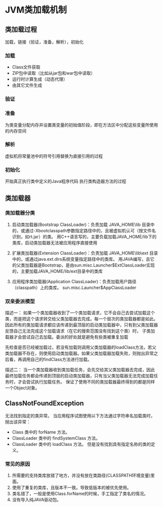 # JVM类加载机制

## 类加载过程

加载，链接（验证，准备，解析），初始化

### 加载

* Class文件获取
* ZIP包中读取（比如从jar包和war包中读取）
* 运行时计算生成（动态代理）
* 由其它文件生成

### 验证

### 准备

为类变量分配内存并设置类变量的初始值阶段，即在方法区中分配这些变量所使用的内存空间

### 解析

虚拟机将常量池中的符号引用替换为直接引用的过程

### 初始化

开始真正执行类中定义的Java程序代码
执行类构造器<client>方法的过程

## 类加载器

### 类加载器分类

1. 启动类加载器(Bootstrap ClassLoader)：负责加载 JAVA_HOME\lib 目录中的，或通过-Xbootclasspath参数指定路径中的，且被虚拟机认可（按文件名识别，如rt.jar）的类。
用C++语言写的，主要负载加载JAVA_HOME/lib下的类库，启动类加载器无法被应用程序直接使用

2. 扩展类加载器(Extension ClassLoader)：负责加载 JAVA_HOME\lib\ext 目录中的，或通过java.ext.dirs系统变量指定路径中的类库。
用JAVA编写，且它的父类加载器是Bootstrap，是由sun.misc.Launcher$ExtClassLoader实现的，主要加载JAVA_HOME/lib/ext目录中的类库

3. 应用程序类加载器(Application ClassLoader)：负责加载用户路径（classpath）上的类库。
sun.misc.Launcher$AppClassLoader


### 双亲委派模型

描述一：
如果一个类加载器收到了一个类加载请求，它不会自己去尝试加载这个类，而是把这个请求转交给父类加载器去完成。每一个层次的类加载器都是如此。
因此所有的类加载请求都应该传递到最顶层的启动类加载器中，只有到父类加载器反馈自己无法完成这个加载请求（在它的搜索范围没有找到这个类）时，
子类加载器才会尝试自己去加载。委派的好处就是避免有些类被重复加载

先检查是否已经被加载过，若没有加载则调用父类加载器的loadClass方法，若父类加载器不存在，则使用启动类加载器。如果父类加载器加载失败，则抛出异常之后看，再调用自己的findClass方法进行加载。

描述二：
当一个类加载器收到类加载任务，会先交给其父类加载器去完成，因此最终加载任务都会传递到顶层的启动类加载器，只有当父类加载器无法完成加载任务时，才会尝试执行加载任务。
保证了使用不同的类加载器最终得到的都是同样一个Object对象。


## ClassNotFoundException
无法找到指定的类异常。
当应用程序试图使用以下方法通过字符串名加载类时，抛出该异常：
* Class 类中的 forName 方法。
* ClassLoader 类中的 findSystemClass 方法。
* ClassLoader 类中的 loadClass 方法。
但是没有找到具有指定名称的类的定义。

### 常见的原因
1. 所需要的支持类库放错了地方，并没有放在类路径(CLASSPATH环境变量)里面。
2. 使用了重复的类库，且版本不一致。导致低版本的被优先使用。
3. 类名错了，一般是使用Class.forName的时候，手工指定了类名的情况。
4. 没有导入纯JAVA驱动包。
